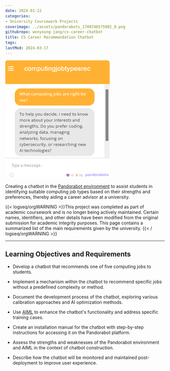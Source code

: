 ```yaml
---
date: 2024-01-22
categories:
- University Coursework Projects
coverimage: ../assets/pandorabots_1709746575902_0.png
githubrepo: wonyoung-jang/cs-career-chatbot
title: CS Career Recommendation Chatbot
tags:
lastMod: 2024-03-17
---
```

![pandorabots.png](/assets/pandorabots_1709746575902_0.png)

Creating a chatbot in the [Pandorabot environment](https://home.pandorabots.com/home.html) to assist students in identifying suitable computing job types based on their strengths and preferences, thereby aiding a career advisor at a university.

{{< logseq/orgWARNING >}}This project was completed as part of academic coursework and is no longer being actively maintained. Certain names, identifiers, and other details have been modified from the original submission for academic integrity purposes. This page contains a summarized list of the main requirements given by the university.
{{< / logseq/orgWARNING >}}

---

## Learning Objectives and Requirements

  + Develop a chatbot that recommends one of five computing jobs to students.

  + Implement a mechanism within the chatbot to recommend specific jobs without a predefined complexity or method.

  + Document the development process of the chatbot, exploring various calibration approaches and AI optimization methods.

  + Use [AIML](http://www.aiml.foundation/doc.html) to enhance the chatbot's functionality and address specific training cases.

  + Create an installation manual for the chatbot with step-by-step instructions for accessing it on the Pandorabot platform.

  + Assess the strengths and weaknesses of the Pandorabot environment and AIML in the context of chatbot construction.

  + Describe how the chatbot will be monitored and maintained post-deployment to improve user experience.
